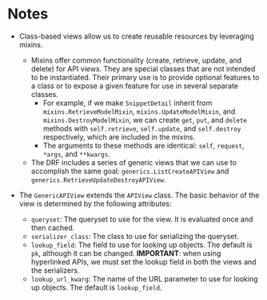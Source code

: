# Notes

- Class-based views allow us to create reusable resources by leveraging mixins.

  - Mixins offer common functionality (create, retrieve, update, and delete) for API views. They are special classes that are not intended to be instantiated. Their primary use is to provide optional features to a class or to expose a given feature for use in several separate classes.
    - For example, if we make `SnippetDetail` inherit from `mixins.RetrieveModelMixin`, `mixins.UpdateModelMixin`, and `mixins.DestroyModelMixin`, we can create `get`, `put`, and `delete` methods with `self.retrieve`, `self.update`, and `self.destroy` respectively, which are included in the mixins.
    - The arguments to these methods are identical: `self`, `request`, `*args`, and `**kwargs`.
  - The DRF includes a series of generic views that we can use to accomplish the same goal: `generics.ListCreateAPIView` and `generics.RetrieveUpdateDestroyAPIView`.

- The `GenericAPIView` extends the `APIView` class. The basic behavior of the view is determined by the following attributes:
  - `queryset`: The queryset to use for the view. It is evaluated once and then cached.
  - `serializer_class`: The class to use for serializing the queryset.
  - `lookup_field`: The field to use for looking up objects. The default is `pk`, although it can be changed. **IMPORTANT**: when using hyperlinked APIs, we must set the lookup field in both the views and the serializers.
  - `lookup_url_kwarg`: The name of the URL parameter to use for looking up objects. The default is `lookup_field`.
